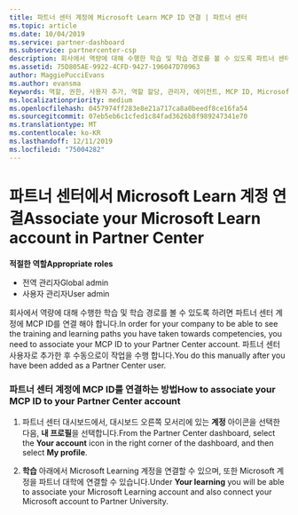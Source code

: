 ```yaml
---
title: 파트너 센터 계정에 Microsoft Learn MCP ID 연결 | 파트너 센터
ms.topic: article
ms.date: 10/04/2019
ms.service: partner-dashboard
ms.subservice: partnercenter-csp
description: 회사에서 역량에 대해 수행한 학습 및 학습 경로를 볼 수 있도록 파트너 센터 계정에 MCP ID를 연결 하는 방법에 대해 알아봅니다.
ms.assetid: 75D805AE-9922-4CFD-9427-196047D70963
author: MaggiePucciEvans
ms.author: evansma
Keywords: 역할, 권한, 사용자 추가, 역할 할당, 관리자, 에이전트, MCP ID, Microsoft Learn
ms.localizationpriority: medium
ms.openlocfilehash: 0457974ff283e8e21a717ca8a0beedf8ce16fa54
ms.sourcegitcommit: 07eb5eb6c1cfed1c84fad3626b8f989247341e70
ms.translationtype: MT
ms.contentlocale: ko-KR
ms.lasthandoff: 12/11/2019
ms.locfileid: "75004282"
---
```

# <a name="associate-your-microsoft-learn-account-in-partner-center"></a><span data-ttu-id="ddb9b-104">파트너 센터에서 Microsoft Learn 계정 연결</span><span class="sxs-lookup"><span data-stu-id="ddb9b-104">Associate your Microsoft Learn account in Partner Center</span></span>

<span data-ttu-id="ddb9b-105">**적절한 역할**</span><span class="sxs-lookup"><span data-stu-id="ddb9b-105">**Appropriate roles**</span></span>
-   <span data-ttu-id="ddb9b-106">전역 관리자</span><span class="sxs-lookup"><span data-stu-id="ddb9b-106">Global admin</span></span>
-   <span data-ttu-id="ddb9b-107">사용자 관리자</span><span class="sxs-lookup"><span data-stu-id="ddb9b-107">User admin</span></span>

<span data-ttu-id="ddb9b-108">회사에서 역량에 대해 수행한 학습 및 학습 경로를 볼 수 있도록 하려면 파트너 센터 계정에 MCP ID를 연결 해야 합니다.</span><span class="sxs-lookup"><span data-stu-id="ddb9b-108">In order for your company to be able to see the training and learning paths you have taken towards competencies, you need to associate your MCP ID to your Partner Center account.</span></span> <span data-ttu-id="ddb9b-109">파트너 센터 사용자로 추가한 후 수동으로이 작업을 수행 합니다.</span><span class="sxs-lookup"><span data-stu-id="ddb9b-109">You do this manually after you have been added as a Partner Center user.</span></span>

### <a name="how-to-associate-your-mcp-id-to-your-partner-center-account"></a><span data-ttu-id="ddb9b-110">파트너 센터 계정에 MCP ID를 연결하는 방법</span><span class="sxs-lookup"><span data-stu-id="ddb9b-110">How to associate your MCP ID to your Partner Center account</span></span>

1. <span data-ttu-id="ddb9b-111">파트너 센터 대시보드에서, 대시보드 오른쪽 모서리에 있는 **계정** 아이콘을 선택한 다음, **내 프로필**을 선택합니다.</span><span class="sxs-lookup"><span data-stu-id="ddb9b-111">From the Partner Center dashboard, select the **Your account** icon in the right corner of the dashboard, and then select **My profile**.</span></span>

2. <span data-ttu-id="ddb9b-112">**학습** 아래에서 Microsoft Learning 계정을 연결할 수 있으며, 또한 Microsoft 계정을 파트너 대학에 연결할 수 있습니다.</span><span class="sxs-lookup"><span data-stu-id="ddb9b-112">Under **Your learning** you will be able to associate your Microsoft Learning account and also connect your Microsoft account to Partner University.</span></span>
